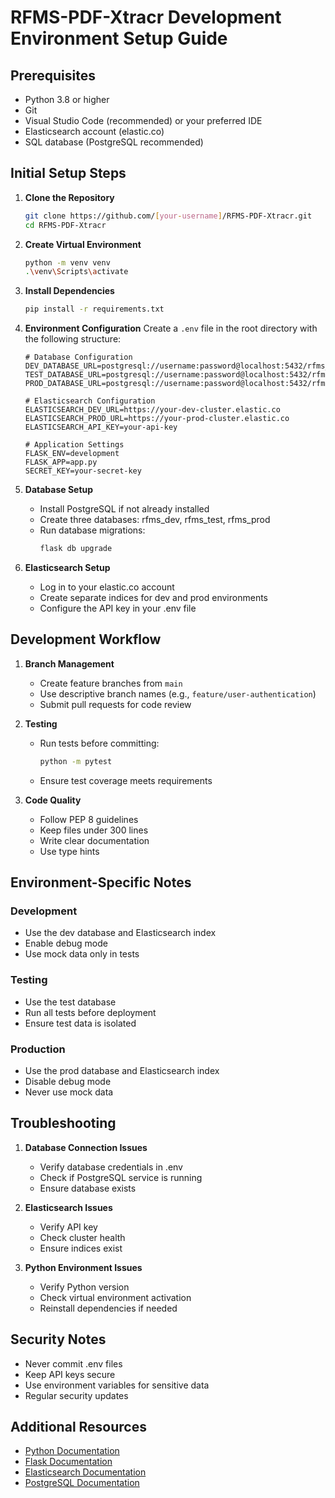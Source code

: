 # RFMS-PDF-Xtracr Development Environment Setup Guide

## Prerequisites
- Python 3.8 or higher
- Git
- Visual Studio Code (recommended) or your preferred IDE
- Elasticsearch account (elastic.co)
- SQL database (PostgreSQL recommended)

## Initial Setup Steps

1. **Clone the Repository**
   ```bash
   git clone https://github.com/[your-username]/RFMS-PDF-Xtracr.git
   cd RFMS-PDF-Xtracr
   ```

2. **Create Virtual Environment**
   ```bash
   python -m venv venv
   .\venv\Scripts\activate
   ```

3. **Install Dependencies**
   ```bash
   pip install -r requirements.txt
   ```

4. **Environment Configuration**
   Create a `.env` file in the root directory with the following structure:
   ```
   # Database Configuration
   DEV_DATABASE_URL=postgresql://username:password@localhost:5432/rfms_dev
   TEST_DATABASE_URL=postgresql://username:password@localhost:5432/rfms_test
   PROD_DATABASE_URL=postgresql://username:password@localhost:5432/rfms_prod

   # Elasticsearch Configuration
   ELASTICSEARCH_DEV_URL=https://your-dev-cluster.elastic.co
   ELASTICSEARCH_PROD_URL=https://your-prod-cluster.elastic.co
   ELASTICSEARCH_API_KEY=your-api-key

   # Application Settings
   FLASK_ENV=development
   FLASK_APP=app.py
   SECRET_KEY=your-secret-key
   ```

5. **Database Setup**
   - Install PostgreSQL if not already installed
   - Create three databases: rfms_dev, rfms_test, rfms_prod
   - Run database migrations:
     ```bash
     flask db upgrade
     ```

6. **Elasticsearch Setup**
   - Log in to your elastic.co account
   - Create separate indices for dev and prod environments
   - Configure the API key in your .env file

## Development Workflow

1. **Branch Management**
   - Create feature branches from `main`
   - Use descriptive branch names (e.g., `feature/user-authentication`)
   - Submit pull requests for code review

2. **Testing**
   - Run tests before committing:
     ```bash
     python -m pytest
     ```
   - Ensure test coverage meets requirements

3. **Code Quality**
   - Follow PEP 8 guidelines
   - Keep files under 300 lines
   - Write clear documentation
   - Use type hints

## Environment-Specific Notes

### Development
- Use the dev database and Elasticsearch index
- Enable debug mode
- Use mock data only in tests

### Testing
- Use the test database
- Run all tests before deployment
- Ensure test data is isolated

### Production
- Use the prod database and Elasticsearch index
- Disable debug mode
- Never use mock data

## Troubleshooting

1. **Database Connection Issues**
   - Verify database credentials in .env
   - Check if PostgreSQL service is running
   - Ensure database exists

2. **Elasticsearch Issues**
   - Verify API key
   - Check cluster health
   - Ensure indices exist

3. **Python Environment Issues**
   - Verify Python version
   - Check virtual environment activation
   - Reinstall dependencies if needed

## Security Notes

- Never commit .env files
- Keep API keys secure
- Use environment variables for sensitive data
- Regular security updates

## Additional Resources

- [Python Documentation](https://docs.python.org/)
- [Flask Documentation](https://flask.palletsprojects.com/)
- [Elasticsearch Documentation](https://www.elastic.co/guide/index.html)
- [PostgreSQL Documentation](https://www.postgresql.org/docs/)
